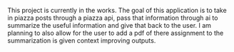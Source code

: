 This project is currently in the works.
The goal of this application is to take in piazza posts through a piazza api,
pass that information through ai to summarize the useful information and give that
back to the user. I am planning to also allow for the user to add a pdf of there
assignment to the summarization is given context improving outputs.
